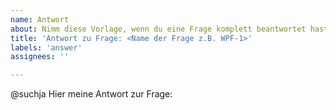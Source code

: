 ```yaml
---
name: Antwort
about: Nimm diese Vorlage, wenn du eine Frage komplett beantwortet hast und Rückmeldung haben möchtest!
title: 'Antwort zu Frage: <Name der Frage z.B. WPF-1>'
labels: 'answer'
assignees: ''

---
```


@suchja Hier meine Antwort zur Frage: *<bitte Namen der Frage einsetzen z.B. WPF-1>*

<Hier kannst du nun deine Antwort schreiben>
